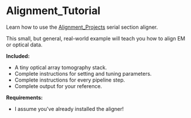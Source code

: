 Alignment_Tutorial
==================

Learn how to use the [Alignment_Projects](https://github.com/billkarsh/Alignment_Projects) serial section aligner.

This small, but general, real-world example will teach you how to align EM or optical data.

**Included:**

* A tiny optical array tomography stack.
* Complete instructions for setting and tuning parameters.
* Complete instructions for every pipeline step.
* Complete output for your reference.

**Requirements:**

* I assume you've already installed the aligner!


